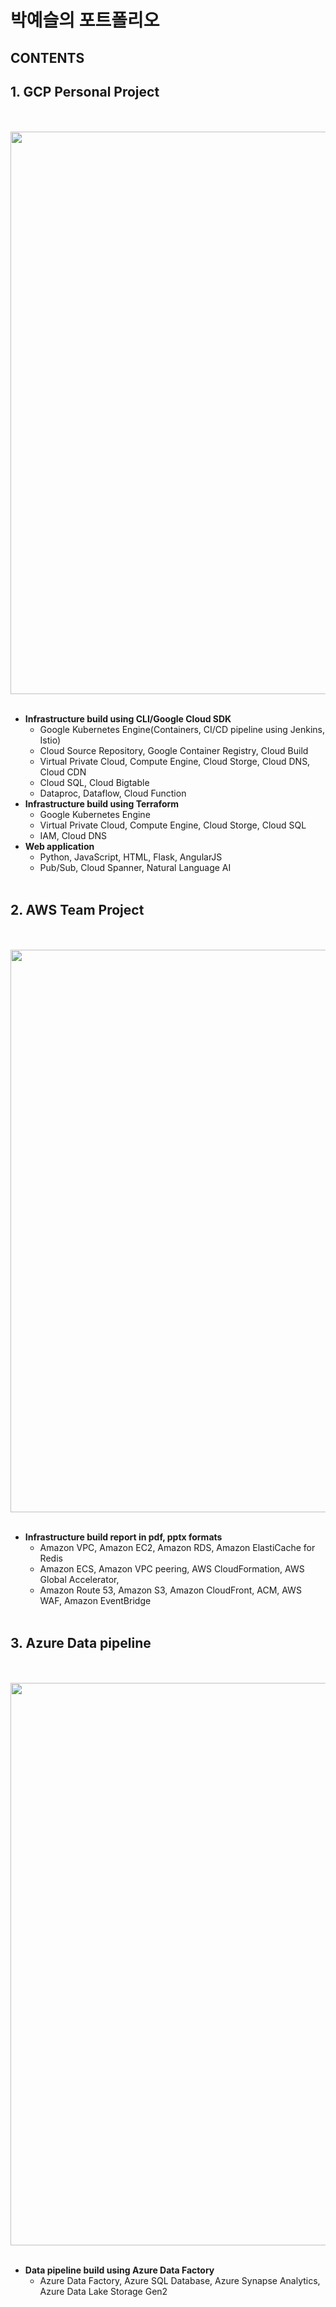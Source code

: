 # **박예슬의 포트폴리오**<br>
## CONTENTS<br>
## 1. GCP Personal Project
<br><br>
<img src="https://storage.googleapis.com/bts-statics/gcp-dia-fin.png" width="900"><br><br>
  - **Infrastructure build using CLI/Google Cloud SDK**
    * Google Kubernetes Engine(Containers, CI/CD pipeline using Jenkins, Istio)
    * Cloud Source Repository, Google Container Registry, Cloud Build
    * Virtual Private Cloud, Compute Engine, Cloud Storge, Cloud DNS, Cloud CDN
    * Cloud SQL, Cloud Bigtable
    * Dataproc, Dataflow, Cloud Function<br>
  - **Infrastructure build using Terraform**
    * Google Kubernetes Engine
    * Virtual Private Cloud, Compute Engine, Cloud Storge, Cloud SQL
    * IAM, Cloud DNS<br>
  - **Web application**
    * Python, JavaScript, HTML, Flask, AngularJS
    * Pub/Sub, Cloud Spanner, Natural Language AI<br><br>

## 2. AWS Team Project
<br><br>
<img src="https://mega-gcp.s3.ap-northeast-2.amazonaws.com/aws_diagram.png" width="900"><br><br>
  - **Infrastructure build report in pdf, pptx formats**
    * Amazon VPC, Amazon EC2, Amazon RDS, Amazon ElastiCache for Redis
    * Amazon ECS, Amazon VPC peering, AWS CloudFormation, AWS Global Accelerator,
    * Amazon Route 53, Amazon S3, Amazon CloudFront, ACM, AWS WAF, Amazon EventBridge
<br><br>
## 3. Azure Data pipeline
<br><br>
<img src="https://storage.googleapis.com/bts-static-1/azure_diagram.png" width="900"><br><br>
- **Data pipeline build using Azure Data Factory**
  * Azure Data Factory, Azure SQL Database, Azure Synapse Analytics, Azure Data Lake Storage Gen2
<br><br>
